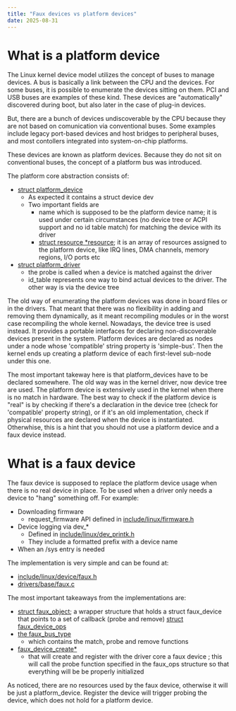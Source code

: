 ```yaml
---
title: "Faux devices vs platform devices"
date: 2025-08-31
---
```



# What is a platform device
The Linux kernel device model utilizes the concept of buses to manage devices. A bus is basically a link between the CPU and the devices.
For some buses, it is possible to enumerate the devices sitting on them. PCI and USB buses are examples of these kind. These devices are "automatically" discovered during boot, but also later in the case of plug-in devices. 

But, there are a bunch of devices undiscoverable by the CPU because they are not based on comunication via conventional buses. Some examples include legacy port-based devices and host bridges to peripheral buses, and most contollers integrated into system-on-chip platforms.

These devices are known as platform devices. Because they do not sit on conventional buses, the concept of a platform bus was introduced. 

The platform core abstraction consists of:
- [struct platform_device](https://elixir.bootlin.com/linux/v6.16.4/source/include/linux/platform_device.h#L23)
  - As expected it contains a struct device dev
  - Two important fields are
    - name which is supposed to be the platform device name; it is used under certain circumstances (no device tree or ACPI support and no id table match) for matching the device with its driver
    - [struct resource *resource](https://elixir.bootlin.com/linux/v6.16.4/source/include/linux/ioport.h#L21); it is an array of resources assigned to the platform device, like IRQ lines, DMA channels, memory regions, I/O ports etc     
- [struct platform_driver](https://elixir.bootlin.com/linux/v6.16.4/source/include/linux/platform_device.h#L236)
  - the probe is called when a device is matched against the driver
  - id_table represents one way to bind actual devices to the driver. The other way is via the device tree

The old way of enumerating the platform devices was done in board files or in the drivers. That meant that there was no flexibility in adding and removing them dynamically, as it meant recompiling modules or in the worst case recompiling the whole kernel. 
Nowadays, the device tree is used instead. It provides a portable interfaces for declaring non-discoverable devices present in the system. Platform devices are declared as nodes under a node whose 'compatible' string property is 'simple-bus'. Then the kernel ends up creating a platform device of each first-level sub-node under this one.

The most important takeway here is that platform_devices have to be declared somewhere. The old way was in the kernel driver, now device tree are used.
The platform device is extensively used in the kernel when there is no match in hardware. The best way to check if the platform device is "real" is by checking if there's a declaration in the device tree (check for 'compatible' property string), or if it's an old implementation, check if physical resources are declared when the device is instantiated. Otherwhise, this is a hint that you should not use a platform device and a faux device instead.

# What is a faux device
The faux device is supposed to replace the platform device usage when there is no real device in place. To be used when a driver only needs a device to "hang" something off. For example:
- Downloading firmware
  - request_firmware API defined in [include/linux/firmware.h](https://elixir.bootlin.com/linux/v6.16.4/source/include/linux/firmware.h)   
- Device logging via dev_*
  - Defined in [include/linux/dev_printk.h](https://elixir.bootlin.com/linux/v6.16.4/source/include/linux/dev_printk.h)
  - They include a formatted prefix with a device name
- When an /sys entry is needed

The implementation is very simple and can be found at:
- [include/linux/device/faux.h](https://elixir.bootlin.com/linux/v6.16.4/source/include/linux/device/faux.h)
- [drivers/base/faux.c](https://elixir.bootlin.com/linux/v6.16.4/source/drivers/base/faux.c)

The most important takeaways from the implementations are:
- [struct faux_object](https://elixir.bootlin.com/linux/v6.16.4/source/drivers/base/faux.c#L25); a wrapper structure that holds a struct faux_device that points to a set of callback (probe and remove) [struct faux_device_ops](https://elixir.bootlin.com/linux/v6.16.4/source/include/linux/device/faux.h#L34)
- [the faux_bus_type](https://elixir.bootlin.com/linux/v6.16.4/source/drivers/base/faux.c#L78)
  - which contains the match, probe and remove functions 
- [faux_device_create*](https://elixir.bootlin.com/linux/v6.16.4/source/drivers/base/faux.c#L99)
  - that will create and register with the driver core a faux device ; this will call the probe function specified in the faux_ops structure so that everything will be be properly initialized    

As noticed, there are no resources used by the faux device, otherwise it will be just a platform_device. Register the device will trigger probing the device, which does not hold for a platform device.
